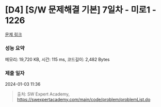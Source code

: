 # [D4] [S/W 문제해결 기본] 7일차 - 미로1 - 1226 

[문제 링크](https://swexpertacademy.com/main/code/problem/problemDetail.do?contestProbId=AV14vXUqAGMCFAYD) 

### 성능 요약

메모리: 19,720 KB, 시간: 115 ms, 코드길이: 2,482 Bytes

### 제출 일자

2024-01-03 11:36



> 출처: SW Expert Academy, https://swexpertacademy.com/main/code/problem/problemList.do